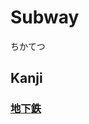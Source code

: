 # Subway
ちかてつ

## Kanji
### [地](../Kanji/kanji-dict/地.md)[下](../Kanji/kanji-dict/下.md)[鉄](../Kanji/kanji-dict/鉄.md)